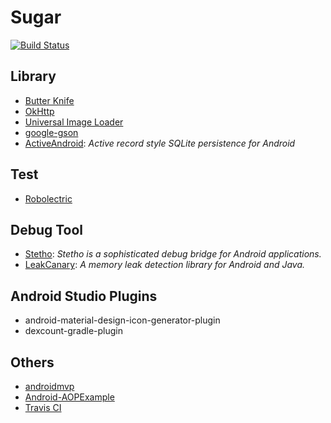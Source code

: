 # Sugar

[![Build Status](https://travis-ci.org/sylcrq/Sugar.svg?branch=master)](https://travis-ci.org/sylcrq/Sugar)


## Library

- [Butter Knife](https://github.com/JakeWharton/butterknife)
- [OkHttp](https://github.com/square/okhttp)
- [Universal Image Loader](https://github.com/nostra13/Android-Universal-Image-Loader)
- [google-gson](https://github.com/google/gson)
- [ActiveAndroid](https://github.com/pardom/ActiveAndroid): *Active record style SQLite persistence for Android*


## Test

- [Robolectric](https://github.com/robolectric/robolectric)


## Debug Tool

- [Stetho](https://github.com/facebook/stetho): *Stetho is a sophisticated debug bridge for Android applications.*
- [LeakCanary](https://github.com/square/leakcanary): *A memory leak detection library for Android and Java.*


## Android Studio Plugins

- android-material-design-icon-generator-plugin
- dexcount-gradle-plugin


## Others

- [androidmvp](https://github.com/antoniolg/androidmvp)
- [Android-AOPExample](https://github.com/android10/Android-AOPExample)
- [Travis CI](https://github.com/travis-ci/travis-ci)


